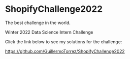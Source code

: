 # ShopifyChallenge2022

The best challenge in the world.

Winter 2022 Data Science Intern Challenge

Click the link below to see my solutions for the challenge:

https://github.com/GuillermoTorrez/ShopifyChallenge2022

